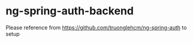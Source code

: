 # ng-spring-auth-backend

Please reference from https://github.com/truonglehcm/ng-spring-auth to setup
